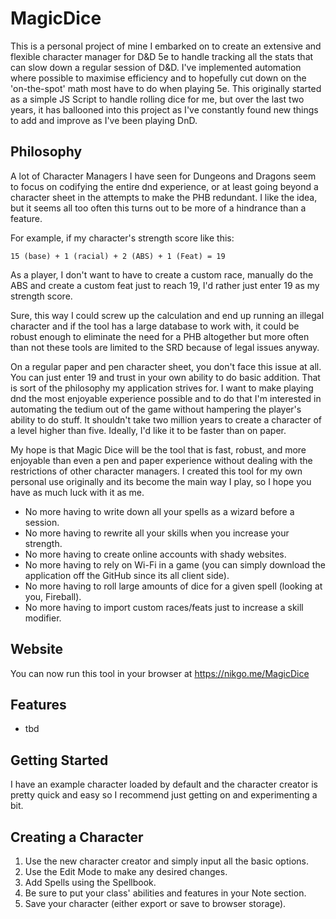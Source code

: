 # MagicDice
This is a personal project of mine I embarked on to create an extensive and flexible character manager for D&D 5e to handle tracking all the stats that can slow down a regular session of D&D. I've implemented automation where possible to maximise efficiency and to hopefully cut down on the 'on-the-spot' math most have to do when playing 5e. This originally started as a simple JS Script to handle rolling dice for me, but over the last two years, it has ballooned into this project as I've constantly found new things to add and improve as I've been playing DnD.

## Philosophy
A lot of Character Managers I have seen for Dungeons and Dragons seem to focus on codifying the entire dnd experience, or at least going beyond a character sheet in the attempts to make the PHB redundant. I like the idea, but it seems all too often this turns out to be more of a hindrance than a feature.

For example, if my character's strength score like this:
```
15 (base) + 1 (racial) + 2 (ABS) + 1 (Feat) = 19
```
As a player, I don't want to have to create a custom race, manually do the ABS and create a custom feat just to reach 19, I'd rather just enter 19 as my strength score.

Sure, this way I could screw up the calculation and end up running an illegal character and if the tool has a large database to work with, it could be robust enough to eliminate the need for a PHB altogether but more often than not these tools are limited to the SRD because of legal issues anyway.

On a regular paper and pen character sheet, you don't face this issue at all. You can just enter 19 and trust in your own ability to do basic addition. That is sort of the philosophy my application strives for. I want to make playing dnd the most enjoyable experience possible and to do that I'm interested in automating the tedium out of the game without hampering the player's ability to do stuff. It shouldn't take two million years to create a character of a level higher than five. Ideally, I'd like it to be faster than on paper.

My hope is that Magic Dice will be the tool that is fast, robust, and more enjoyable than even a pen and paper experience without dealing with the restrictions of other character managers. I created this tool for my own personal use originally and its become the main way I play, so I hope you have as much luck with it as me.

- No more having to write down all your spells as a wizard before a session.
- No more having to rewrite all your skills when you increase your strength.
- No more having to create online accounts with shady websites.
- No more having to rely on Wi-Fi in a game (you can simply download the application off the GitHub since its all client side).
- No more having to roll large amounts of dice for a given spell (looking at you, Fireball).
- No more having to import custom races/feats just to increase a skill modifier.

## Website
You can now run this tool in your browser at https://nikgo.me/MagicDice

## Features
- tbd
  
## Getting Started
I have an example character loaded by default and the character creator is pretty quick and easy so I recommend just getting on and experimenting a bit.

## Creating a Character
1. Use the new character creator and simply input all the basic options.
1. Use the Edit Mode to make any desired changes.
1. Add Spells using the Spellbook.
1. Be sure to put your class' abilities and features in your Note section.
1. Save your character (either export or save to browser storage).
